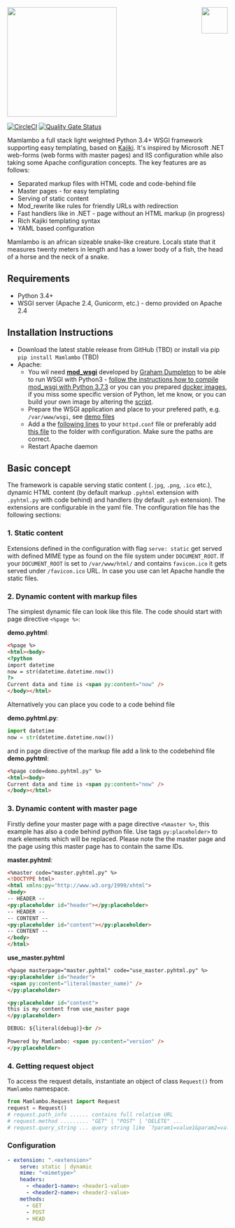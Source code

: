 <img src="https://github.com/lhotakj/Mamlambo/raw/master/doc/assets/logo-big.png" width="60" align="right" />

<img src="https://github.com/lhotakj/Mamlambo/raw/master/doc/assets/title.png" width="250" />

[![CircleCI](https://circleci.com/gh/lhotakj/Mamlambo/tree/master.svg?style=svg)](https://circleci.com/gh/lhotakj/Mamlambo/tree/master) [![Quality Gate Status](https://sonarcloud.io/api/project_badges/measure?project=Mamlambo&metric=alert_status)](https://sonarcloud.io/dashboard?id=Mamlambo)

Mamlambo a full stack light weighted Python 3.4+ WSGI framework supporting easy templating, based on [Kajiki](https://github.com/nandoflorestan/kajiki/tree/master/kajiki). It's inspired by Microsoft .NET web-forms (web forms with master pages) and IIS configuration while also taking some Apache configuration concepts. The key features are as follows:

* Separated markup files with HTML code and code-behind file
* Master pages - for easy templating
* Serving of static content
* Mod_rewrite like rules for friendly URLs with redirection
* Fast handlers like in .NET - page without an HTML markup (in progress)
* Rich Kajiki templating syntax
* YAML based configuration

Mamlambo is an african sizeable snake-like creature. Locals state that it measures twenty meters in length and has a lower body of a fish, the head of a horse and the neck of a snake. 

## Requirements
- Python 3.4+
- WSGI server (Apache 2.4, Gunicorm, etc.) - demo provided on Apache 2.4

## Installation Instructions
* Download the latest stable release from GitHub (TBD) or install via pip `pip install Mamlambo` (TBD)
* Apache:
    * You wil need [**mod_wsgi**](https://github.com/GrahamDumpleton/mod_wsgi) developed by [Graham Dumpleton](https://github.com/GrahamDumpleton) to be able to run WSGI with Python3 - [follow the instructions how to compile mod_wsgi with Python 3.7.3](https://github.com/lhotakj/enable-wsgi_mod-python37-apache/blob/master/install.yaml) or you can you prepared [docker images](https://cloud.docker.com/u/lhotakj/repository/docker/lhotakj/centos-apache-mod_wsgi-python3), if you miss some specific version of Python, let me know, or you can build your own image by altering the [script](https://github.com/lhotakj/Mamlambo/tree/master/docker).
    * Prepare the WSGI application and place to your prefered path, e.g. `/var/www/wsgi`, see [demo files](https://github.com/lhotakj/Mamlambo/tree/master/demo/wsgi)
    * Add a the [following lines](https://raw.githubusercontent.com/lhotakj/Mamlambo/master/demo/apache/mamlambo.conf) to your `httpd.conf` file or preferably add [this file](https://github.com/lhotakj/Mamlambo/blob/master/demo/apache/mamlambo.conf) to the folder with configuration. Make sure the paths are correct.
    * Restart Apache daemon

## Basic concept
The framework is capable serving static content (`.jpg`, `.png`, `.ico` etc.), dynamic HTML content (by default markup `.pyhtml` extension with `.pyhtml.py` with code behind) and handlers (by default `.pyh` extension). The extensions are configurable in the yaml file. The configuration file has the following sections:

### 1. Static content
Extensions defined in the configuration with flag `serve: static` get served with defined MIME type as found on the file system under `DOCUMENT_ROOT`. If your `DOCUMENT_ROOT` is set to `/var/www/html/` and contains `favicon.ico` it gets served under `/favicon.ico` URL. In case you use can let Apache handle the static files.

### 2. Dynamic content with markup files
The simplest dynamic file can look like this file. The code should start with page directive `<%page %>`:

**demo.pyhtml**:
```html
<%page %>
<html><body>
<?python
import datetime 
now = str(datetime.datetime.now())
?>
Current data and time is <span py:content="now" />
</body></html>
```

Alternatively you can place you code to a code behind file

**demo.pyhtml.py**:
```python
import datetime 
now = str(datetime.datetime.now())
```

and in page directive of the markup file add a link to the codebehind file **demo.pyhtml**:
```html
<%page code=demo.pyhtml.py" %>
<html><body>
Current data and time is <span py:content="now" />
</body></html>
```

### 3. Dynamic content with master page
Firstly define your master page with a page directive `<%master %>`, this example has also a code behind python file. Use tags `py:placeholder>` to mark elements which will be replaced. Please note the the master page and the page using this master page has to contain the same IDs.

**master.pyhtml**:
```html
<%master code="master.pyhtml.py" %>
<!DOCTYPE html>
<html xmlns:py="http://www.w3.org/1999/xhtml">
<body>
-- HEADER --
<py:placeholder id="header"></py:placeholder>
-- HEADER --
-- CONTENT --
<py:placeholder id="content"></py:placeholder>
-- CONTENT --
</body>
</html>
```

**use_master.pyhtml**
```html
<%page masterpage="master.pyhtml" code="use_master.pyhtml.py" %>
<py:placeholder id="header">
 <span py:content="literal(master_name)" />
</py:placeholder>

<py:placeholder id="content">
this is my content from use_master page
</py:placeholder>

DEBUG: ${literal(debug)}<br />
  
Powered by Mamlambo: <span py:content="version" />
</py:placeholder>
```


### 4. Getting request object
To access the request details, instantiate an object of class `Request()` from `Mamlambo` namespace.
```python
from Mamlambo.Request import Request
request = Request()
# request.path_info ...... contains full relative URL
# request.method ......... "GET" | "POST" | "DELETE" ...
# request.query_string ... query string like `?param1=value1&param2=value2
```


### Configuration

```yaml
- extension: ".<extension>"
    serve: static | dynamic 
    mime: "<mimetype>"
    headers:
      - <header1-name>: <header1-value>
      - <header2-name>: <header2-value>
    methods:
      - GET 
      - POST
      - HEAD

```


